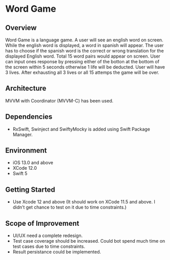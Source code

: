 # Word Game

## Overview
Word Game is a language game. A user will see an english word on screen. While the english word is displayed, a word in spanish will appear.
The user has to choose if the spanish word is the correct or wrong translation for the displayed English word. Total 15 word pairs would appear on screen. User can input ones response by pressing either of the botton at the bottom of the screen within 5 seconds otherwise 1 life will be deducted. User will have 3 lives. After exhausting all 3 lives or all 15 attemps the game will be over. 

## Architecture
MVVM with Coordinator (MVVM-C) has been used. 

## Dependencies
- RxSwift, Swinject and SwiftyMocky is added using Swift Package Manager.

## Environment
- iOS 13.0 and above
- XCode 12.0
- Swift 5

## Getting Started
- Use Xcode 12 and above (It should work on XCode 11.5 and above. I didn’t get chance to test on it due to time constraints.)

## Scope of Improvement 
- UI/UX need a complete redesign. 
- Test case coverage should be increased. Could bot spend much time on test cases due to time constraints.
- Result persistance could be implemented.

